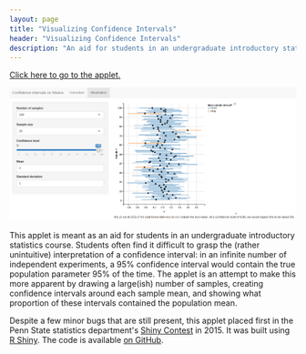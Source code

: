 ```yaml
---
layout: page
title: "Visualizing Confidence Intervals"
header: "Visualizing Confidence Intervals"
description: "An aid for students in an undergraduate introductory statistics course. This interactive Shiny app is meant to illustrate the correct interpretation of confidence intervals."
---
```


[Click here to go to the applet.](http://shiny.science.psu.edu/jre206/confidence_intervals/)

[![Click here to go to the applet](/assets/images/shiny-ci-screenshot.png)](http://shiny.science.psu.edu/jre206/confidence_intervals/)

This applet is meant as an aid for students in an undergraduate introductory statistics course. Students often find it difficult to grasp the (rather unintuitive) interpretation of a confidence interval: in an infinite number of independent experiments, a 95% confidence interval would contain the true population parameter 95% of the time. The applet is an attempt to make this more apparent by drawing a large(ish) number of samples, creating confidence intervals around each sample mean, and showing what proportion of these intervals contained the population mean.

Despite a few minor bugs that are still present, this applet placed first in the Penn State statistics department's [Shiny Contest](http://stat.psu.edu/2015-shiny-contest-winners) in 2015. It was built using [R Shiny](https://shiny.rstudio.com/). The code is available [on GitHub](https://github.com/ensley/Confidence-Interval-Shiny).